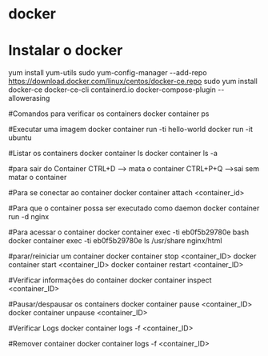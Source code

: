 # docker

# Instalar o docker

yum install yum-utils
sudo yum-config-manager     --add-repo     https://download.docker.com/linux/centos/docker-ce.repo
sudo yum install docker-ce docker-ce-cli containerd.io docker-compose-plugin --allowerasing

#Comandos para verificar os containers
docker container ps

#Executar uma imagem
docker container run -ti hello-world
docker run -it ubuntu

#Listar os containers
docker container ls
docker container ls -a

#para sair do Container
CTRL+D --> mata o container
CTRL+P+Q -->sai sem matar o container

#Para se conectar ao container
docker container attach <container_id>

#Para que o container possa ser executado como daemon
docker container run -d nginx

#Para acessar o container
docker container exec -ti eb0f5b29780e bash
docker container exec -ti eb0f5b29780e ls /usr/share nginx/html

#parar/reiniciar um container
docker container stop <container_ID>
docker container start <container_ID>
docker container restart <container_ID>

#Verificar informações do container
docker container inspect <container_ID>

#Pausar/despausar os containers
docker container pause <container_ID>
docker container unpause <container_ID>

#Verificar Logs
docker container logs -f <container_ID>

#Remover container
docker container logs -f  <container_ID>
